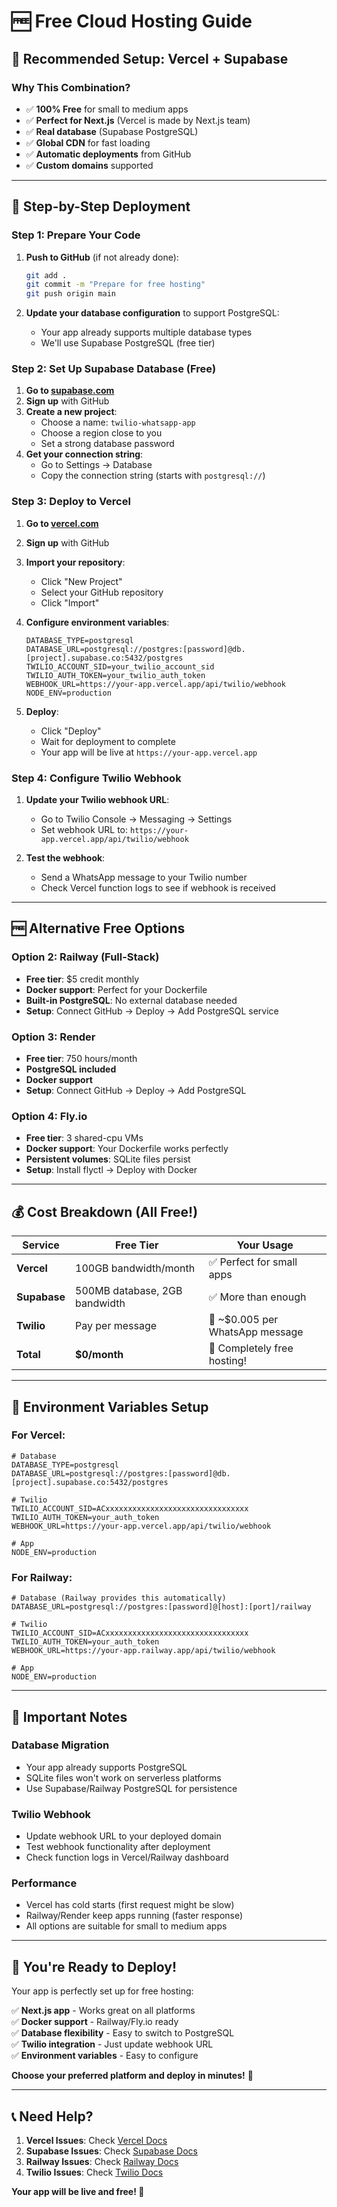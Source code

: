 # 🆓 Free Cloud Hosting Guide

## 🎯 **Recommended Setup: Vercel + Supabase**

### **Why This Combination?**
- ✅ **100% Free** for small to medium apps
- ✅ **Perfect for Next.js** (Vercel is made by Next.js team)
- ✅ **Real database** (Supabase PostgreSQL)
- ✅ **Global CDN** for fast loading
- ✅ **Automatic deployments** from GitHub
- ✅ **Custom domains** supported

---

## 🚀 **Step-by-Step Deployment**

### **Step 1: Prepare Your Code**

1. **Push to GitHub** (if not already done):
   ```bash
   git add .
   git commit -m "Prepare for free hosting"
   git push origin main
   ```

2. **Update your database configuration** to support PostgreSQL:
   - Your app already supports multiple database types
   - We'll use Supabase PostgreSQL (free tier)

### **Step 2: Set Up Supabase Database (Free)**

1. **Go to [supabase.com](https://supabase.com)**
2. **Sign up** with GitHub
3. **Create a new project**:
   - Choose a name: `twilio-whatsapp-app`
   - Choose a region close to you
   - Set a strong database password
4. **Get your connection string**:
   - Go to Settings → Database
   - Copy the connection string (starts with `postgresql://`)

### **Step 3: Deploy to Vercel**

1. **Go to [vercel.com](https://vercel.com)**
2. **Sign up** with GitHub
3. **Import your repository**:
   - Click "New Project"
   - Select your GitHub repository
   - Click "Import"

4. **Configure environment variables**:
   ```env
   DATABASE_TYPE=postgresql
   DATABASE_URL=postgresql://postgres:[password]@db.[project].supabase.co:5432/postgres
   TWILIO_ACCOUNT_SID=your_twilio_account_sid
   TWILIO_AUTH_TOKEN=your_twilio_auth_token
   WEBHOOK_URL=https://your-app.vercel.app/api/twilio/webhook
   NODE_ENV=production
   ```

5. **Deploy**:
   - Click "Deploy"
   - Wait for deployment to complete
   - Your app will be live at `https://your-app.vercel.app`

### **Step 4: Configure Twilio Webhook**

1. **Update your Twilio webhook URL**:
   - Go to Twilio Console → Messaging → Settings
   - Set webhook URL to: `https://your-app.vercel.app/api/twilio/webhook`

2. **Test the webhook**:
   - Send a WhatsApp message to your Twilio number
   - Check Vercel function logs to see if webhook is received

---

## 🆓 **Alternative Free Options**

### **Option 2: Railway (Full-Stack)**
- **Free tier**: $5 credit monthly
- **Docker support**: Perfect for your Dockerfile
- **Built-in PostgreSQL**: No external database needed
- **Setup**: Connect GitHub → Deploy → Add PostgreSQL service

### **Option 3: Render**
- **Free tier**: 750 hours/month
- **PostgreSQL included**
- **Docker support**
- **Setup**: Connect GitHub → Deploy → Add PostgreSQL

### **Option 4: Fly.io**
- **Free tier**: 3 shared-cpu VMs
- **Docker support**: Your Dockerfile works perfectly
- **Persistent volumes**: SQLite files persist
- **Setup**: Install flyctl → Deploy with Docker

---

## 💰 **Cost Breakdown (All Free!)**

| Service | Free Tier | Your Usage |
|---------|-----------|------------|
| **Vercel** | 100GB bandwidth/month | ✅ Perfect for small apps |
| **Supabase** | 500MB database, 2GB bandwidth | ✅ More than enough |
| **Twilio** | Pay per message | 💬 ~$0.005 per WhatsApp message |
| **Total** | **$0/month** | 🎉 Completely free hosting! |

---

## 🔧 **Environment Variables Setup**

### **For Vercel:**
```env
# Database
DATABASE_TYPE=postgresql
DATABASE_URL=postgresql://postgres:[password]@db.[project].supabase.co:5432/postgres

# Twilio
TWILIO_ACCOUNT_SID=ACxxxxxxxxxxxxxxxxxxxxxxxxxxxxxxxx
TWILIO_AUTH_TOKEN=your_auth_token
WEBHOOK_URL=https://your-app.vercel.app/api/twilio/webhook

# App
NODE_ENV=production
```

### **For Railway:**
```env
# Database (Railway provides this automatically)
DATABASE_URL=postgresql://postgres:[password]@[host]:[port]/railway

# Twilio
TWILIO_ACCOUNT_SID=ACxxxxxxxxxxxxxxxxxxxxxxxxxxxxxxxx
TWILIO_AUTH_TOKEN=your_auth_token
WEBHOOK_URL=https://your-app.railway.app/api/twilio/webhook

# App
NODE_ENV=production
```

---

## 🚨 **Important Notes**

### **Database Migration**
- Your app already supports PostgreSQL
- SQLite files won't work on serverless platforms
- Use Supabase/Railway PostgreSQL for persistence

### **Twilio Webhook**
- Update webhook URL to your deployed domain
- Test webhook functionality after deployment
- Check function logs in Vercel/Railway dashboard

### **Performance**
- Vercel has cold starts (first request might be slow)
- Railway/Render keep apps running (faster response)
- All options are suitable for small to medium apps

---

## 🎉 **You're Ready to Deploy!**

Your app is perfectly set up for free hosting:

✅ **Next.js app** - Works great on all platforms  
✅ **Docker support** - Railway/Fly.io ready  
✅ **Database flexibility** - Easy to switch to PostgreSQL  
✅ **Twilio integration** - Just update webhook URL  
✅ **Environment variables** - Easy to configure  

**Choose your preferred platform and deploy in minutes!** 🚀

---

## 📞 **Need Help?**

1. **Vercel Issues**: Check [Vercel Docs](https://vercel.com/docs)
2. **Supabase Issues**: Check [Supabase Docs](https://supabase.com/docs)
3. **Railway Issues**: Check [Railway Docs](https://docs.railway.app)
4. **Twilio Issues**: Check [Twilio Docs](https://www.twilio.com/docs)

**Your app will be live and free! 🎊**
